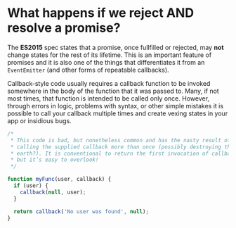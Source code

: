 # What happens if we reject AND resolve a promise?

The **ES2015** spec states that a promise, once fullfilled or rejected, may
**not** change states for the rest of its lifetime.  This is an important
feature of promises and it is also one of the things that differentiates it
from an `EventEmitter` (and other forms of repeatable callbacks).

Callback-style code usually requires a callback function to be invoked
somewhere in the body of the function that it was passed to.  Many, if not
most times, that function is intended to be called only once.  However, through
errors in logic, problems with syntax, or other simple mistakes it is
possible to call your callback multiple times and create vexing states in your
app or insidious bugs.

```js
/*
 * This code is bad, but nonetheless common and has the nasty result of
 * calling the supplied callback more than once (possibly destroying the
 * earth?). It is conventional to return the first invocation of callback
 * but it’s easy to overlook!
 */

function myFunc(user, callback) {
  if (user) {
    callback(null, user);
  }

  return callback('No user was found', null);
}
```